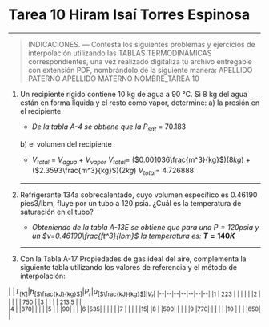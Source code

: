 # Tarea 10 Hiram Isaí Torres Espinosa
---

>INDICACIONES. — Contesta los siguientes problemas y ejercicios de interpolación utilizando las TABLAS TERMODINÁMICAS correspondientes, una vez realizado digitaliza tu archivo entregable con extensión PDF, nombrándolo de la siguiente manera: APELLIDO PATERNO APELLIDO MATERNO NOMBRE_TAREA 10


1. Un recipiente rígido contiene 10 kg de agua a 90 °C. Si 8 kg del agua están en forma líquida y el resto como vapor, determine:
    a) la presión en el recipiente
    - *De la tabla A-4 se obtiene que la $P$<sub>sat</sub>* = 70.183

    b) el volumen del recipiente
    - $V$<sub>$total$</sub> = $V$<sub>$agua$</sub> + $V$<sub>$vapor$</sub>
    $V$<sub>$total$</sub>= ($0.001036\frac{m^3}{kg}$)($8kg$) + ($2.3593\frac{m^3}{kg}$)($2kg$)
    $V$<sub>$total$</sub>= $4.726888$
    ---
2. Refrigerante 134a sobrecalentado, cuyo volumen específico es 0.46190 pies3/lbm, fluye por un tubo a 120 psia. ¿Cuál es la temperatura de saturación en el tubo?
    - *Obteniendo de la tabla A-13E se obtiene que para una $P=120psia$ y un $v=0.46190\frac{ft^3}{lbm}$ la temperatura es:*
    **$T=140K$** 
    ---
3. Con la Tabla A-17 Propiedades de gas ideal del aire, complementa la siguiente tabla utilizando
los valores de referencia y el método de interpolación:
 
| |$T$<sub>[$K$]</sub>|$h$<sub>[$\frac{kJ}{kg}$]</sub>|$P_r$|$u$<sub>[$\frac{kJ}{kg}$]|$V_r$|
|--|--|--|--|--|--|--|
|1 | 223 |  |  |  |  |
|2 |  |  |  |  | 750 |
|3 |  |  |  | 213.5 |  |  
|4 |  |870|  |  |  |
|5 |  |  |90|  |  |
|6 |535|  |  |  |  |
|7 |  |  |  |  |15|
|8 |  |590|  |  |  | 
|9 |770|  |  |  |  |
|10 |  |  |  |650|  |